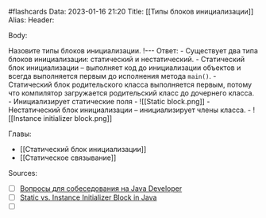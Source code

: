 #flashcards
Data: 2023-01-16 21:20
Title: [[Типы блоков инициализации]]
Alias:
Header:



Body:


Назовите типы блоков инициализации.
!---
Ответ:
	- Существует два типа блоков инициализации: статический и нестатический.
	- Статический блок инициализации – выполняет код до инициализации объектов и всегда выполняется первым до исполнения метода `main()`.
	- Статический блок родительского класса выполняется первым, потому что компилятор загружается родительский класс до дочернего класса.
	- Инициализирует статические поля
	- ![[Static block.png]]
	- Нестатический блок инициализации – инициализирует члены класса.
	- ![[Instance initializer block.png]]



Главы:
- [[Статический блок инициализации]]
- [[Статическое связывание]]


Sources:
- [ ] [Вопросы для собеседования на Java Developer](https://github.com/enhorse/java-interview/blob/master/README.md#%D0%9E%D0%9E%D0%9F)
- [ ] [Static vs. Instance Initializer Block in Java](https://www.baeldung.com/java-static-instance-initializer-blocks)
- [ ] []()
